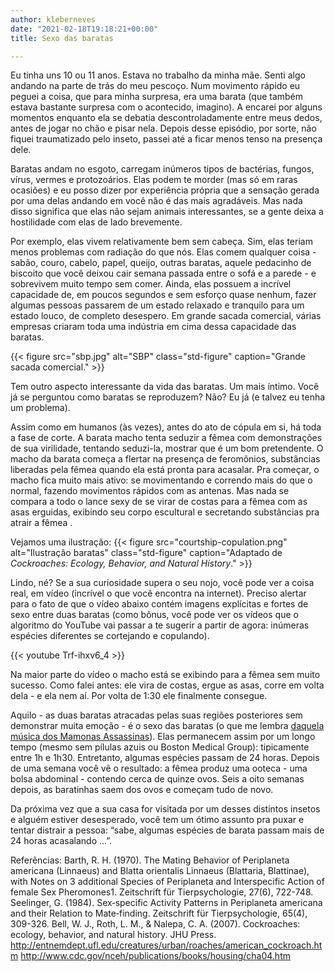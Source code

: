 ```yaml
---
author: kleberneves
date: "2021-02-18T19:18:21+00:00"
title: Sexo das baratas

---
```


Eu tinha uns 10 ou 11 anos. Estava no trabalho da minha mãe. Senti algo andando na parte de trás do meu pescoço. Num movimento rápido eu peguei a coisa, que para minha surpresa, era uma barata (que também estava bastante surpresa com o acontecido, imagino). A encarei por alguns momentos enquanto ela se debatia descontroladamente entre meus dedos, antes de jogar no chão e pisar nela. Depois desse episódio, por sorte, não fiquei traumatizado pelo inseto, passei até a ficar menos tenso na presença dele.

Baratas andam no esgoto, carregam inúmeros tipos de bactérias, fungos, vírus, vermes e protozoários. Elas podem te morder (mas só em raras ocasiões) e eu posso dizer por experiência própria que a sensação gerada por uma delas andando em você não é das mais agradáveis. Mas nada disso significa que elas não sejam animais interessantes, se a gente deixa a hostilidade com elas de lado brevemente.

Por exemplo, elas vivem relativamente bem sem cabeça. Sim, elas teriam menos problemas com radiação do que nós. Elas comem qualquer coisa - sabão, couro, cabelo, papel, queijo, outras baratas, aquele pedacinho de biscoito que você deixou cair semana passada entre o sofá e a parede - e sobrevivem muito tempo sem comer. Ainda, elas possuem a incrível capacidade de, em poucos segundos e sem esforço quase nenhum, fazer algumas pessoas passarem de um estado relaxado e tranquilo para um estado louco, de completo desespero. Em grande sacada comercial, várias empresas criaram toda uma indústria em cima dessa capacidade das baratas.

{{< figure src="sbp.jpg" alt="SBP" class="std-figure" caption="Grande sacada comercial." >}}

Tem outro aspecto interessante da vida das baratas. Um mais íntimo. Você já se perguntou como baratas se reproduzem? Não? Eu já (e talvez eu tenha um problema).

Assim como em humanos (às vezes), antes do ato de cópula em si, há toda a fase de corte. A barata macho tenta seduzir a fêmea com demonstrações de sua virilidade, tentando seduzi-la, mostrar que é um bom pretendente. O macho da barata começa a flertar na presença de feromônios, substâncias liberadas pela fêmea quando ela está pronta para acasalar. Pra começar, o macho fica muito mais ativo: se movimentando e correndo mais do que o normal, fazendo movimentos rápidos com as antenas. Mas nada se compara a todo o lance sexy de se virar de costas para a fêmea com as asas erguidas, exibindo seu corpo escultural e secretando substâncias pra atrair a fêmea    .

Vejamos uma ilustração:
{{< figure src="courtship-copulation.png" alt="Ilustração baratas" class="std-figure" caption="Adaptado de *Cockroaches: Ecology, Behavior, and Natural History*." >}}

Lindo, né? Se a sua curiosidade supera o seu nojo, você pode ver a coisa real, em vídeo (incrível o que você encontra na internet). Preciso alertar para o fato de que o vídeo abaixo contém imagens explícitas e fortes de sexo entre duas baratas (como bônus, você pode ver os vídeos que o algoritmo do YouTube vai passar a te sugerir a partir de agora: inúmeras espécies diferentes se cortejando e copulando).

{{< youtube Trf-ihxv6_4 >}}

Na maior parte do vídeo o macho está se exibindo para a fêmea sem muito sucesso. Como falei antes: ele vira de costas, ergue as asas, corre em volta dela - e ela nem aí. Por volta de 1:30 ele finalmente consegue.

Aquilo - as duas baratas atracadas pelas suas regiões posteriores sem demonstrar muita emoção - é o sexo das baratas (o que me lembra [daquela música dos Mamonas Assassinas](https://www.youtube.com/watch?v=J_u3T4A-2Ko)). Elas permanecem assim por um longo tempo (mesmo sem pílulas azuis ou Boston Medical Group): tipicamente entre 1h e 1h30. Entretanto, algumas espécies passam de 24 horas. Depois de uma semana você vê o resultado: a fêmea produz uma ooteca - uma bolsa abdominal - contendo cerca de quinze ovos. Seis a oito semanas depois, as baratinhas saem dos ovos e começam tudo de novo.

Da próxima vez que a sua casa for visitada por um desses distintos insetos e alguém estiver desesperado, você tem um ótimo assunto pra puxar e tentar distrair a pessoa: “sabe, algumas espécies de barata passam mais de 24 horas acasalando ...”.

Referências: Barth, R. H. (1970). The Mating Behavior of Periplaneta americana (Linnaeus) and Blatta orientalis Linnaeus (Blattaria, Blattinae), with Notes on 3 additional Species of Periplaneta and Interspecific Action of female Sex Pheromones1. Zeitschrift für Tierpsychologie, 27(6), 722-748. Seelinger, G. (1984). Sex‐specific Activity Patterns in Periplaneta americana and their Relation to Mate‐finding. Zeitschrift für Tierpsychologie, 65(4), 309-326. Bell, W. J., Roth, L. M., & Nalepa, C. A. (2007). Cockroaches: ecology, behavior, and natural history. JHU Press. http://entnemdept.ufl.edu/creatures/urban/roaches/american_cockroach.htm http://www.cdc.gov/nceh/publications/books/housing/cha04.htm 